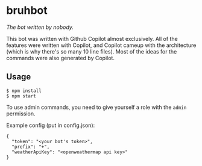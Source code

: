 # bruhbot
*The bot written by nobody.*

This bot was written with Github Copilot almost exclusively.
All of the features were written with Copilot, and Copilot cameup with the architecture (which is why there's so many 10 line files).
Most of the ideas for the commands were also generated by Copilot.

## Usage
```
$ npm install
$ npm start
```

To use admin commands, you need to give yourself a role with the `admin` permission.

Example config (put in config.json):
```
{
  "token": "<your bot's token>",
  "prefix": "+",
  "weatherApiKey": "<openweathermap api key>"
}
```